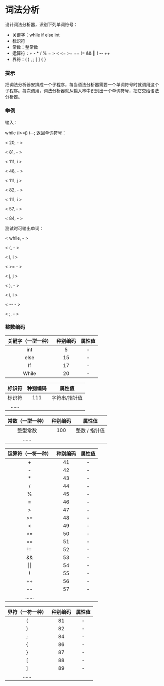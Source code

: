 # 词法分析

设计词法分析器，识别下列单词符号：
- 关键字：while if else int
- 标识符
- 常数：整常数
- 运算符：+ - * / % = > < <= >= == != && || ! -- ++
- 界符：( ) , ; [ ] { }

### 提示

把词法分析器安排成一个子程序，每当语法分析器需要一个单词符号时就调用这个子程序。每次调用，词法分析器就从输入串中识别出一个单词符号，把它交给语法分析器。

### 举例

输入：

while (i>=j) i--; 返回单词符号：

< 20,    - >

< 81,    - >

< 111,   i >

< 48,    - >

< 111,   j >

< 82,    - >

< 111,   i >

< 57,    - >

< 84,    - >

测试时可输出单词：

< while,  - >

< (,      - >

< i,      i >

< >=    - >

< j,     j >

< ),     - >

< i,      i >

< --     - >

< ;,     - >

### 整数编码

| 关键字（一型一种） | 种别编码 | 属性值 |
| :------------------: | :--------: | :----: |
| int                | 5        |   -    |
| else               | 15       |   -    |
| If                 | 17       |   -    |
| While              | 20       |   -    |

| 标识符 | 种别编码 | 属性值 |
| :------------------: | :--------: | :----: |
| 标识符              | 111        |   字符串/指针值    |
| ……                 |          |        |

| 常数（一型一种） | 种别编码 | 属性值 |
| :------------------: | :--------: | :----: |
|     整型常数     |   100    | 整数 / 指针值 |
| ……                 |          |        |

| 运算符（一符一种） | 种别编码 | 属性值 |
| :----------------: | :------: | :----: |
|         +          |    41    |   -    |
|         -          |    42    |   -    |
|         *          |    43    |   -    |
|         /          |    44    |   -    |
|         %          |    45    |   -    |
|         =          |    46    |   -    |
|         >          |    47    |   -    |
|         >=         |    48    |   -    |
|         <          |    49    |   -    |
|         <=         |    50    |   -    |
|         ==         |    51    |   -    |
|         !=         |    52    |   -    |
|         &&         |    53    |   -    |
|        \|\|        |    54    |   -    |
|         !          |    55    |   -    |
|         ++         |    56    |   -    |
|         --         |    57    |   -    |
|         ……         |          |        |

| 界符（一符一种） | 种别编码 | 属性值 |
| :--------------: | :------: | :----: |
|        (         |    81    |   -    |
|        )         |    82    |   -    |
|        ;         |    84    |   -    |
|        {         |    86    |   -    |
|        }         |    87    |   -    |
|        [         |    88    |   -    |
|        ]         |    89    |   -    |
|        ……        |          |        |

